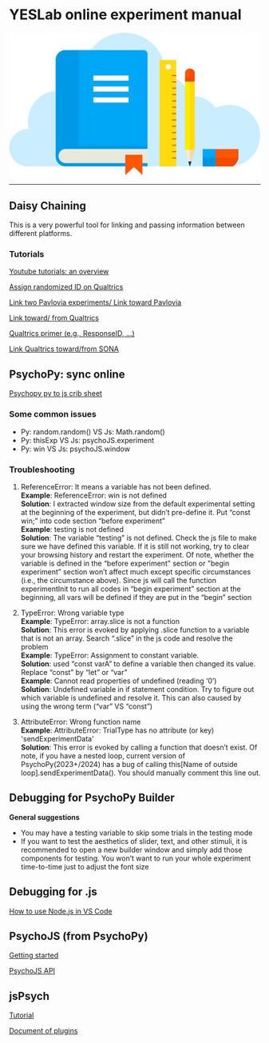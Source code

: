 # YESLab online experiment manual

![img_book](book.png)

---------------------------------------
## Daisy Chaining
This is a very powerful tool for linking and passing information between different platforms.
### Tutorials
[Youtube tutorials: an overview](https://www.youtube.com/watch?v=WpTjVQH-jzw)

[Assign randomized ID on Qualtrics](https://www.qualtrics.com/support/survey-platform/common-use-cases-rc/assigning-randomized-ids-to-respondents/)

[Link two Pavlovia experiments/ Link toward Pavlovia](https://discourse.psychopy.org/t/daisy-chaining-between-2-psychopy-pavlovia-experiments/32750)

[Link toward/ from Qualtrics](https://www.qualtrics.com/support/survey-platform/survey-module/survey-flow/standard-elements/passing-information-through-query-strings/)

[Qualtrics primer (e.g., ResponseID, …)](https://docs.google.com/presentation/d/e/2PACX-1vShEbK65azEWNKDoT4Z8n9raYYg_1Ael0-jHNyiIm7o9_PvBRVTE7w7fOb7WFC_moqaALa6qhxQ_Hcy/pub?start=false&loop=false&delayms=10000&pli=1&slide=id.g4cadf9cf8d_0_0)

[Link Qualtrics toward/from SONA](https://www.sona-systems.com/help/qualtrics/)

## PsychoPy: sync online
[Psychopy py to js crib sheet](https://discourse.psychopy.org/t/psychopy-python-to-javascript-crib-sheet/14601)
### Some common issues
-	Py: random.random() VS Js: Math.random()
-	Py: thisExp VS Js: psychoJS.experiment
-	Py: win VS Js: psychoJS.window

### Troubleshooting
1. ReferenceError: It means a variable has not been defined. \
**Example**: ReferenceError: win is not defined\
**Solution**: I extracted window size from the default experimental setting at the beginning of the experiment, but didn’t pre-define it. Put “const win;” into code section “before experiment”\
**Example**: testing is not defined\
**Solution**: The variable “testing” is not defined. Check the js file to make sure we have defined this variable. If it is still not working, try to clear your browsing history and restart the experiment. Of note, whether the variable is defined in the “before experiment" section or "begin experiment” section won’t affect much except specific circumstances (i.e., the circumstance above). Since js will call the function experimentInit to run all codes in “begin experiment” section at the beginning, all vars will be defined if they are put in the “begin” section

2. TypeError: Wrong variable type \
**Example**: TypeError: array.slice is not a function\
**Solution**: This error is evoked by applying .slice function to a variable that is not an array. Search “.slice” in the js code and resolve the problem\
**Example**: TypeError: Assignment to constant variable.\
**Solution**: used “const varA” to define a variable then changed its value. Replace “const” by “let” or “var”\
**Example**: Cannot read properties of undefined (reading ‘0’)\
**Solution**: Undefined variable in if statement condition. Try to figure out which variable is undefined and resolve it. This can also caused by using the wrong term (“var” VS “const”)

3. AttributeError: Wrong function name\
**Example**: AttributeError: TrialType has no attribute (or key) 'sendExperimentData'\
**Solution**: This error is evoked by calling a function that doesn’t exist. Of note, if you have a nested loop, current version of PsychoPy(2023+/2024) has a bug of calling this[Name of outside loop].sendExperimentData(). You should manually comment this line out.

## Debugging for PsychoPy Builder
**General suggestions**
-	You may have a testing variable to skip some trials in the testing mode
-	If you want to test the aesthetics of slider, text, and other stimuli, it is recommended to open a new builder window and simply add those components for testing. You won’t want to run your whole experiment time-to-time just to adjust the font size

## Debugging for .js
[How to use Node.js in VS Code](https://code.visualstudio.com/docs/nodejs/nodejs-tutorial)

## PsychoJS (from PsychoPy)
[Getting started](https://psychopy.github.io/psychojs/index.html)

[PsychoJS API](https://psychopy.github.io/psychojs/module-core.PsychoJS.html)

## jsPsych
[Tutorial](https://www.jspsych.org/7.3/)

[Document of plugins](https://www.jspsych.org/7.3/plugins/html-keyboard-response/)
